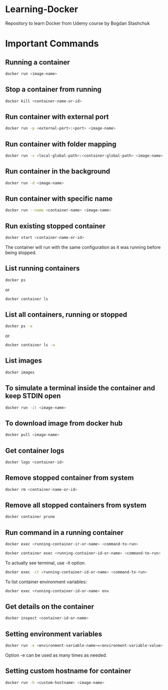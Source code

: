 # Learning-Docker
Repository to learn Docker from Udemy course by Bogdan Stashchuk

# Important Commands

## Running a container

```bash
docker run <image-name>
```

## Stop a container from running

```bash
docker kill <container-name-or-id>
```

## Run container with external port

```bash
docker run -p <external-port>:<port> <image-name>
```

## Run container with folder mapping

```bash
docker run -v <local-global-path>:<container-global-path> <image-name>
```

## Run container in the background

```bash
docker run -d <image-name>
```

## Run container with specific name
```bash
docker run --name <container-name> <image-name>
```

## Run existing stopped container
```bash
docker start <container-name-or-id>
```

The container will run with the same configuration as it was running before being stopped.

## List running containers

```bash
docker ps
```

or

```bash
docker container ls
```

## List all containers, running or stopped

```bash
docker ps -a
```
or

```bash
docker container ls -a
```

## List images

```bash
docker images
```

## To simulate a terminal inside the container and keep STDIN open

```bash
docker run -it <image-name>
```

## To download image from docker hub

```bash
docker pull <image-name>
```

## Get container logs

```bash
docker logs <container-id>
```

## Remove stopped container from system

```bash
docker rm <container-name-or-id>
```

## Remove all stopped containers from system

```bash
docker container prune
```

## Run command in a running container

```bash
docker exec <running-container-ir-or-name> <command-to-run>
```

```bash
docker container exec <running-container-id-or-name> <command-to-run>
```

To actually see terminal, use -it option.

```bash
docker exec -it <running-container-id-or-name> <command-to-run>
```

To list container environment variables:
```bash
docker exec <running-container-id-or-name> env
```

## Get details on the container

```bash
docker inspect <container-id-or-name>
```

## Setting environment variables

```bash
docker run -e <environment-variable-name>=<environment-variable-value> <image-name>
```

Option -e can be used as many times as needed.

## Setting custom hostname for container

```bash
docker run -h <custom-hostname> <image-name>
```